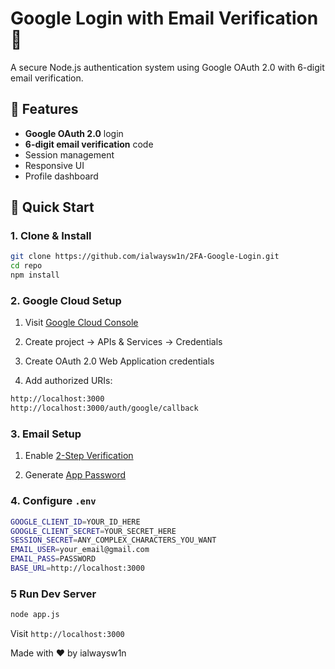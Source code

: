 # Google Login with Email Verification 🔐

A secure Node.js authentication system using Google OAuth 2.0 with 6-digit email verification.

## 🌟 Features
- **Google OAuth 2.0** login
- **6-digit email verification** code
- Session management
- Responsive UI
- Profile dashboard

## 🚀 Quick Start

### 1. Clone & Install
```bash
git clone https://github.com/ialwaysw1n/2FA-Google-Login.git
cd repo
npm install
```

### 2. Google Cloud Setup

1. Visit [Google Cloud Console](https://console.cloud.google.com/)

2. Create project → APIs & Services → Credentials

3. Create OAuth 2.0 Web Application credentials

4. Add authorized URIs:
```bash
http://localhost:3000
http://localhost:3000/auth/google/callback
```

### 3. Email Setup

1. Enable [2-Step Verification](https://myaccount.google.com/security)

2. Generate [App Password](https://myaccount.google.com/apppasswords)


### 4. Configure `.env`

```bash
GOOGLE_CLIENT_ID=YOUR_ID_HERE
GOOGLE_CLIENT_SECRET=YOUR_SECRET_HERE
SESSION_SECRET=ANY_COMPLEX_CHARACTERS_YOU_WANT
EMAIL_USER=your_email@gmail.com
EMAIL_PASS=PASSWORD
BASE_URL=http://localhost:3000
```

### 5 Run Dev Server

```bash
node app.js
```

Visit `http://localhost:3000`

Made with ❤️ by ialwaysw1n
